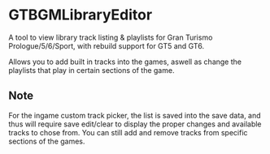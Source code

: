 # GTBGMLibraryEditor
A tool to view library track listing &amp; playlists for Gran Turismo Prologue/5/6/Sport, with rebuild support for GT5 and GT6.

Allows you to add built in tracks into the games, aswell as change the playlists that play in certain sections of the game.

## Note
For the ingame custom track picker, the list is saved into the save data, and thus will require save edit/clear to display the proper changes and available tracks to chose from.
You can still add and remove tracks from specific sections of the games.
